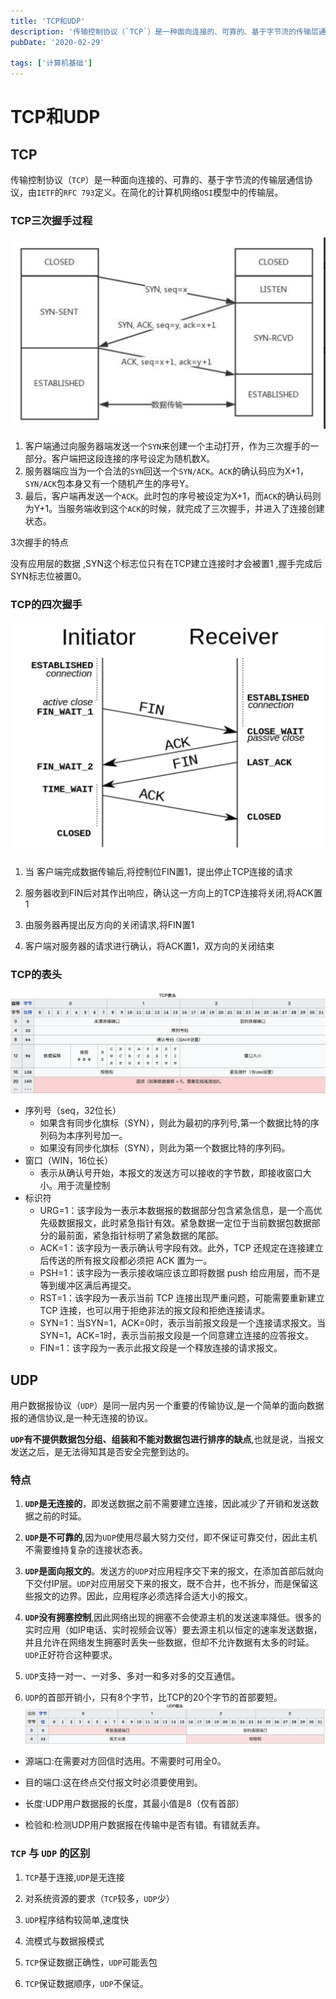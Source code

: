 ```yaml
---
title: 'TCP和UDP'
description: '传输控制协议（`TCP`）是一种面向连接的、可靠的、基于字节流的传输层通信协议，由`IETF`的`RFC 793`定义。在简化的计算机网络`OSI`模型中的传输层。'
pubDate: '2020-02-29'

tags: ['计算机基础']
---
```

# TCP和UDP

## TCP
传输控制协议（`TCP`）是一种面向连接的、可靠的、基于字节流的传输层通信协议，由`IETF`的`RFC 793`定义。在简化的计算机网络`OSI`模型中的传输层。

### TCP三次握手过程
![](https://raw.githubusercontent.com/Moking1997/NotePhoto/master/20200229225736.png)
1. 客户端通过向服务器端发送一个`SYN`来创建一个主动打开，作为三次握手的一部分。客户端把这段连接的序号设定为随机数X。
2. 服务器端应当为一个合法的`SYN`回送一个`SYN/ACK`。`ACK`的确认码应为X+1，`SYN/ACK`包本身又有一个随机产生的序号Y。
3. 最后，客户端再发送一个`ACK`。此时包的序号被设定为X+1，而`ACK`的确认码则为Y+1。当服务端收到这个`ACK`的时候，就完成了三次握手，并进入了连接创建状态。

3次握手的特点

没有应用层的数据 ,SYN这个标志位只有在TCP建立连接时才会被置1 ,握手完成后SYN标志位被置0。

### TCP的四次握手
![](https://raw.githubusercontent.com/Moking1997/NotePhoto/master/20200229230940.png)
1. 当 客户端完成数据传输后,将控制位FIN置1，提出停止TCP连接的请求 

2. 服务器收到FIN后对其作出响应，确认这一方向上的TCP连接将关闭,将ACK置1

3. 由服务器再提出反方向的关闭请求,将FIN置1 

4.  客户端对服务器的请求进行确认，将ACK置1，双方向的关闭结束

### TCP的表头
![](https://raw.githubusercontent.com/Moking1997/NotePhoto/master/20200229221716.png)
- 序列号（seq，32位长）
    - 如果含有同步化旗标（SYN），则此为最初的序列号,第一个数据比特的序列码为本序列号加一。
    - 如果没有同步化旗标（SYN），则此为第一个数据比特的序列码。
- 窗口（WIN，16位长）
    - 表示从确认号开始，本报文的发送方可以接收的字节数，即接收窗口大小。用于流量控制
- 标识符
    - URG=1：该字段为一表示本数据报的数据部分包含紧急信息，是一个高优先级数据报文，此时紧急指针有效。紧急数据一定位于当前数据包数据部分的最前面，紧急指针标明了紧急数据的尾部。
    - ACK=1：该字段为一表示确认号字段有效。此外，TCP 还规定在连接建立后传送的所有报文段都必须把 ACK 置为一。
    - PSH=1：该字段为一表示接收端应该立即将数据 push 给应用层，而不是等到缓冲区满后再提交。
    - RST=1：该字段为一表示当前 TCP 连接出现严重问题，可能需要重新建立 TCP 连接，也可以用于拒绝非法的报文段和拒绝连接请求。
    - SYN=1：当SYN=1，ACK=0时，表示当前报文段是一个连接请求报文。当SYN=1，ACK=1时，表示当前报文段是一个同意建立连接的应答报文。
    - FIN=1：该字段为一表示此报文段是一个释放连接的请求报文。
## UDP
用户数据报协议（`UDP`）是同一层内另一个重要的传输协议,是一个简单的面向数据报的通信协议,是一种无连接的协议。

**`UDP`有不提供数据包分组、组装和不能对数据包进行排序的缺点**,也就是说，当报文发送之后，是无法得知其是否安全完整到达的。

### 特点
1. **`UDP`是无连接的**，即发送数据之前不需要建立连接，因此减少了开销和发送数据之前的时延。

2. **`UDP`是不可靠的**,因为`UDP`使用尽最大努力交付，即不保证可靠交付，因此主机不需要维持复杂的连接状态表。

3. **`UDP`是面向报文的**。发送方的`UDP`对应用程序交下来的报文，在添加首部后就向下交付IP层。`UDP`对应用层交下来的报文，既不合并，也不拆分，而是保留这些报文的边界。因此，应用程序必须选择合适大小的报文。
4. **`UDP`没有拥塞控制**,因此网络出现的拥塞不会使源主机的发送速率降低。很多的实时应用（如IP电话、实时视频会议等）要去源主机以恒定的速率发送数据，并且允许在网络发生拥塞时丢失一些数据，但却不允许数据有太多的时延。`UDP`正好符合这种要求。

5. `UDP`支持一对一、一对多、多对一和多对多的交互通信。

6. `UDP`的首部开销小，只有8个字节，比TCP的20个字节的首部要短。
![](https://raw.githubusercontent.com/Moking1997/NotePhoto/master/20200229221347.png)
- 源端口:在需要对方回信时选用。不需要时可用全0。

- 目的端口:这在终点交付报文时必须要使用到。

- 长度:UDP用户数据报的长度，其最小值是8（仅有首部）

- 检验和:检测UDP用户数据报在传输中是否有错。有错就丢弃。


### `TCP` 与 `UDP` 的区别
1. `TCP`基于连接,`UDP`是无连接

2. 对系统资源的要求（`TCP`较多，`UDP`少）

3. `UDP`程序结构较简单,速度快

4. 流模式与数据报模式 

5. `TCP`保证数据正确性，`UDP`可能丢包

6. `TCP`保证数据顺序，`UDP`不保证。